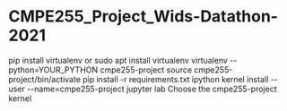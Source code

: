 # CMPE255_Project_Wids-Datathon-2021

pip install virtualenv or sudo apt install virtualenv
virtualenv --python=YOUR_PYTHON cmpe255-project
source cmpe255-project/bin/activate
pip install -r requirements.txt
ipython kernel install --user --name=cmpe255-project
jupyter lab
Choose the cmpe255-project kernel
